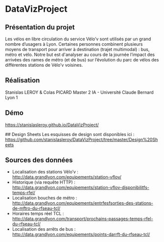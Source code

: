 # DataVizProject

## Présentation du projet
Les vélos en libre circulation du service Vélo’v sont utilisés par un grand nombre d’usagers à Lyon. Certaines personnes combinent plusieurs moyens de transport pour arriver à destination (trajet multimodal) : bus, métro et vélo.
Notre but est d'analyser au cours de la journée l’impact des arrivées des rames de métro (et de bus) sur l’évolution du parc de vélos des différentes stations de Vélo’v voisines.

## Réalisation
Stanislas LEROY & Colas PICARD
Master 2 IA - Université Claude Bernard Lyon 1

## Démo
https://stanislasleroy.github.io/DataVizProject/

## Design Sheets
Les esquisses de design sont disponibles ici :
https://github.com/stanislasleroy/DataVizProject/tree/master/Design%20Sheets

## Sources des données
* Localisation des stations Vélo’v :
http://data.grandlyon.com/equipements/station-vflov/
* Historique (via requête HTTP) :
http://data.grandlyon.com/equipements/station-vflov-disponibilitfs-temps-rfel/
* Localisation bouches de métro :
http://data.grandlyon.com/equipements/entrfesfsorties-des-stations-de-mftro-du-rfseau-tcl/
* Horaires temps réel TCL :
http://data.grandlyon.com/transport/prochains-passages-temps-rfel-du-rfseau-tcl/
* Localisation des arrêts de bus : 
http://data.grandlyon.com/equipements/points-darrft-du-rfseau-tcl/
